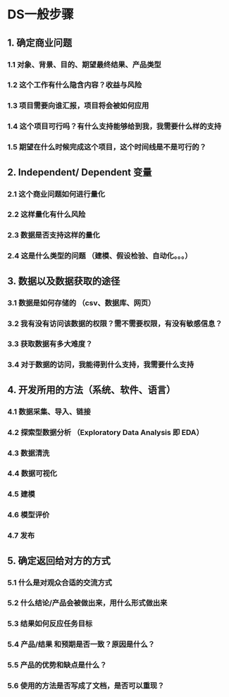 # DS一般步骤
## 1. 确定商业问题
### 1.1 对象、背景、目的、期望最终结果、产品类型
### 1.2 这个工作有什么隐含内容？收益与风险
### 1.3 项目需要向谁汇报，项目将会被如何应用
### 1.4 这个项目可行吗？有什么支持能够给到我，我需要什么样的支持
### 1.5 期望在什么时候完成这个项目，这个时间线是不是可行的？
## 2. Independent/ Dependent 变量
### 2.1 这个商业问题如何进行量化
### 2.2 这样量化有什么风险
### 2.3 数据是否支持这样的量化
### 2.4 这是什么类型的问题 （建模、假设检验、自动化。。。）
## 3. 数据以及数据获取的途径
### 3.1 数据是如何存储的 （csv、数据库、网页）
### 3.2 我有没有访问该数据的权限？需不需要权限，有没有敏感信息？
### 3.3 获取数据有多大难度？
### 3.4 对于数据的访问，我能得到什么支持，我需要什么支持
## 4. 开发所用的方法（系统、软件、语言）
### 4.1 数据采集、导入、链接
### 4.2 探索型数据分析 （Exploratory Data Analysis 即 EDA）
### 4.3 数据清洗
### 4.4 数据可视化
### 4.5 建模
### 4.6 模型评价
### 4.7 发布
## 5. 确定返回给对方的方式
### 5.1 什么是对观众合适的交流方式
### 5.2 什么结论/产品会被做出来，用什么形式做出来
### 5.3 结果如何反应任务目标
### 5.4 产品/结果 和预期是否一致？原因是什么？
### 5.5 产品的优势和缺点是什么？
### 5.6 使用的方法是否写成了文档，是否可以重现？
